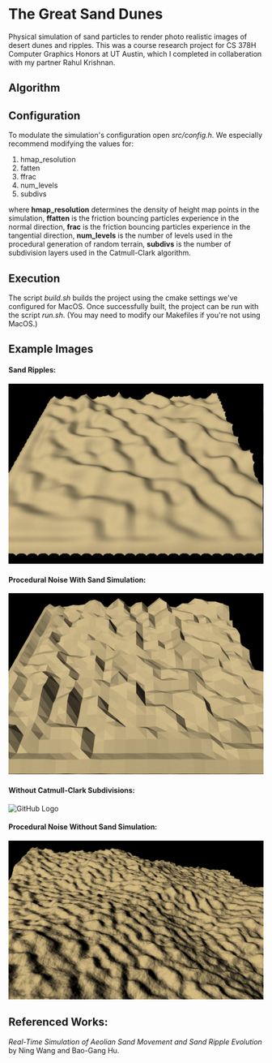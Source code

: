 # The Great Sand Dunes
Physical simulation of sand particles to render photo realistic images of desert dunes and ripples. This was a course research project for CS 378H Computer Graphics Honors at UT Austin, which I completed in collaberation with my partner Rahul Krishnan.

## Algorithm

## Configuration
To modulate the simulation's configuration open *src/config.h*. We especially recommend modifying the values for:
1. hmap_resolution
1. fatten
1. ffrac
1. num_levels 
1. subdivs

where **hmap_resolution** determines the density of height map points in the simulation, **ffatten** is the friction bouncing particles experience in the normal direction, **frac** is the friction bouncing particles experience in the tangential direction, **num_levels** is the number of levels used in the procedural generation of random terrain, **subdivs** is the number of subdivision layers used in the Catmull-Clark algorithm.

## Execution
The script *build.sh* builds the project using the cmake settings we've configured for MacOS. Once successfully built, the project can be run with the script *run.sh*.
(You may need to modify our Makefiles if you're not using MacOS.)

## Example Images
#### Sand Ripples:
![GitHub Logo](/images/ripples.png)

#### Procedural Noise With Sand Simulation:
![GitHub Logo](/images/edgy.png)

#### Without Catmull-Clark Subdivisions:
![GitHub Logo](/imadges/edgy.png)

#### Procedural Noise Without Sand Simulation:
![GitHub Logo](/images/procedural.png)

## Referenced Works:
*Real-Time Simulation of Aeolian Sand Movement and Sand Ripple Evolution* by Ning Wang and Bao-Gang Hu.

